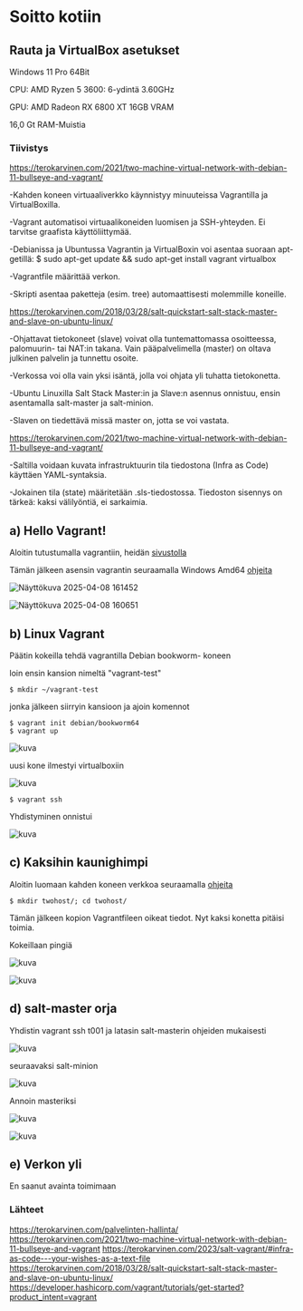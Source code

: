 # Soitto kotiin

## Rauta ja VirtualBox asetukset

Windows 11 Pro 64Bit

CPU: AMD Ryzen 5 3600: 6-ydintä 3.60GHz

GPU: AMD Radeon RX 6800 XT 16GB VRAM

16,0 Gt RAM-Muistia 

### Tiivistys

https://terokarvinen.com/2021/two-machine-virtual-network-with-debian-11-bullseye-and-vagrant/

-Kahden koneen virtuaaliverkko käynnistyy minuuteissa Vagrantilla ja VirtualBoxilla.

-Vagrant automatisoi virtuaalikoneiden luomisen ja SSH-yhteyden. Ei tarvitse graafista käyttöliittymää.

-Debianissa ja Ubuntussa Vagrantin ja VirtualBoxin voi asentaa suoraan apt-getillä:
$ sudo apt-get update && sudo apt-get install vagrant virtualbox

-Vagrantfile määrittää verkon. 

-Skripti asentaa paketteja (esim. tree) automaattisesti molemmille koneille.

https://terokarvinen.com/2018/03/28/salt-quickstart-salt-stack-master-and-slave-on-ubuntu-linux/

-Ohjattavat tietokoneet (slave) voivat olla tuntemattomassa osoitteessa, palomuurin- tai NAT:in takana. Vain pääpalvelimella (master) on oltava julkinen palvelin ja tunnettu osoite.

-Verkossa voi olla vain yksi isäntä, jolla voi ohjata yli tuhatta tietokonetta.

-Ubuntu Linuxilla Salt Stack Master:in ja Slave:n asennus onnistuu, ensin asentamalla salt-master ja salt-minion.

-Slaven on tiedettävä missä master on, jotta se voi vastata.

https://terokarvinen.com/2021/two-machine-virtual-network-with-debian-11-bullseye-and-vagrant/

-Saltilla voidaan kuvata infrastruktuurin tila tiedostona (Infra as Code) käyttäen YAML-syntaksia.

-Jokainen tila (state) määritetään .sls-tiedostossa. Tiedoston sisennys on tärkeä: kaksi välilyöntiä, ei sarkaimia.

## a) Hello Vagrant!

Aloitin tutustumalla vagrantiin, heidän [sivustolla](https://developer.hashicorp.com/vagrant/tutorials/get-started?product_intent=vagrant)

Tämän jälkeen asensin vagrantin seuraamalla Windows Amd64 [ohjeita](https://developer.hashicorp.com/vagrant/install)

![Näyttökuva 2025-04-08 161452](https://github.com/user-attachments/assets/6926e463-aad0-4f91-9b2b-5cb0daee2bf3)

![Näyttökuva 2025-04-08 160651](https://github.com/user-attachments/assets/3438d06a-1f36-4c7c-98c7-6f7971462fe3)

## b) Linux Vagrant

Päätin kokeilla tehdä vagrantilla Debian bookworm- koneen

loin ensin kansion nimeltä "vagrant-test"

```
$ mkdir ~/vagrant-test
```

jonka jälkeen siirryin kansioon ja ajoin komennot

```
$ vagrant init debian/bookworm64
$ vagrant up
```

![kuva](https://github.com/user-attachments/assets/c2eaf18a-9151-4a2b-9f7b-b5b942a1df6f)

uusi kone ilmestyi virtualboxiin

![kuva](https://github.com/user-attachments/assets/14bb920b-4bd5-4ca3-8ddb-c16b00f36aa4)

```
$ vagrant ssh
```
Yhdistyminen onnistui

![kuva](https://github.com/user-attachments/assets/9ba42fb0-b8d7-44d9-ac33-68c98b149ebe)


## c) Kaksihin kaunighimpi
Aloitin luomaan kahden koneen verkkoa seuraamalla [ohjeita](https://terokarvinen.com/2021/two-machine-virtual-network-with-debian-11-bullseye-and-vagrant/)
```
$ mkdir twohost/; cd twohost/
```
Tämän jälkeen kopion Vagrantfileen oikeat tiedot. Nyt kaksi konetta pitäisi toimia.

Kokeillaan pingiä

![kuva](https://github.com/user-attachments/assets/232ff7a1-b789-4822-8dea-fc67074f729c)

![kuva](https://github.com/user-attachments/assets/b9955c25-bd2c-4280-8480-f0395f96c5f0)

## d) salt-master orja
Yhdistin vagrant ssh t001 ja latasin salt-masterin ohjeiden mukaisesti 

![kuva](https://github.com/user-attachments/assets/b9d8c019-29fa-4b3b-b40a-a0df06b79a91)

seuraavaksi salt-minion

![kuva](https://github.com/user-attachments/assets/c8750359-8218-402d-aac0-85f68bd1f1e8)

Annoin masteriksi 

![kuva](https://github.com/user-attachments/assets/63274eee-5f08-44eb-a362-c6e4e652f987)

![kuva](https://github.com/user-attachments/assets/e78b9574-05ac-4b36-a6e3-a92a681d6d3f)

## e) Verkon yli

En saanut avainta toimimaan





### Lähteet
https://terokarvinen.com/palvelinten-hallinta/
https://terokarvinen.com/2021/two-machine-virtual-network-with-debian-11-bullseye-and-vagrant
https://terokarvinen.com/2023/salt-vagrant/#infra-as-code---your-wishes-as-a-text-file
https://terokarvinen.com/2018/03/28/salt-quickstart-salt-stack-master-and-slave-on-ubuntu-linux/
https://developer.hashicorp.com/vagrant/tutorials/get-started?product_intent=vagrant
